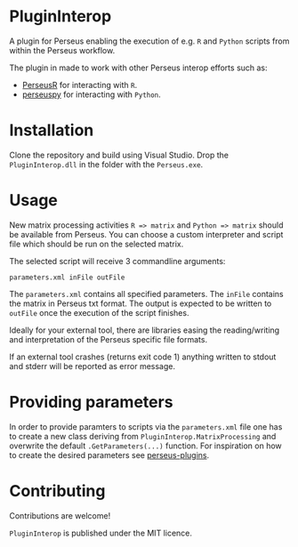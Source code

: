 # PluginInterop

A plugin for Perseus enabling the execution of e.g. `R` and `Python`
scripts from within the Perseus workflow.

The plugin in made to work with other Perseus interop efforts such as:

 * [PerseusR](https://www.github.com/jdrudolph/PerseusR) for interacting with `R`.
 * [perseuspy](https://www.github.com/jdrudolph/perseuspy) for interacting with `Python`.

# Installation

Clone the repository and build using Visual Studio. Drop the `PluginInterop.dll`
in the folder with the `Perseus.exe`.

# Usage

New matrix processing activities `R => matrix` and `Python => matrix` should be
available from Perseus. You can choose a custom interpreter and script file
which should be run on the selected matrix.

The selected script will receive 3 commandline arguments:
```
parameters.xml inFile outFile
```
The `parameters.xml` contains all specified parameters. The `inFile` contains
the matrix in Perseus txt format. The output is expected to be written
to `outFile` once the execution of the script finishes.

Ideally for your external tool, there are libraries easing the reading/writing
and interpretation of the Perseus specific file formats.

If an external tool crashes (returns exit code 1) anything written to stdout
and stderr will be reported as error message.

# Providing parameters

In order to provide paramters to scripts via the `parameters.xml` file one
has to create a new class deriving from `PluginInterop.MatrixProcessing`
and overwrite the default `.GetParameters(...)` function. For inspiration
on how to create the desired parameters see 
[perseus-plugins](https://www.github.com/jurgencox/perseus-plugins).

# Contributing

Contributions are welcome!

`PluginInterop` is published under the MIT licence.
